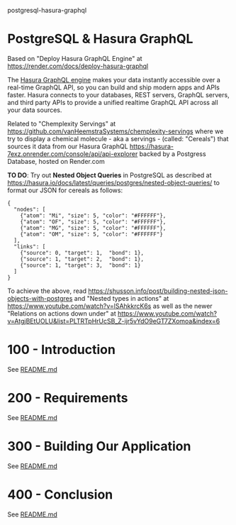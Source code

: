 postgresql-hasura-graphql
# PostgreSQL &amp; Hasura GraphQL

Based on "Deploy Hasura GraphQL Engine" at https://render.com/docs/deploy-hasura-graphql

The [Hasura GraphQL engine](https://hasura.io/docs/latest/graphql/core/index.html) makes your data instantly accessible over a real-time GraphQL API, so you can build and ship modern apps and APIs faster. Hasura connects to your databases, REST servers, GraphQL servers, and third party APIs to provide a unified realtime GraphQL API across all your data sources.

Related to "Chemplexity Servings" at https://github.com/vanHeemstraSystems/chemplexity-servings where we try to display a chemical molecule - aka a servings - (called: "Cereals") that sources it data from our Hasura GraphQL https://hasura-7exz.onrender.com/console/api/api-explorer backed by a Postgress Database, hosted on Render.com 

**TO DO**: Try out **Nested Object Queries** in PostgreSQL as described at https://hasura.io/docs/latest/queries/postgres/nested-object-queries/ to format our JSON for cereals as follows:

```
{
  "nodes": [
    {"atom": "Mi", "size": 5, "color": "#FFFFFF"},
    {"atom": "OF", "size": 5, "color": "#FFFFFF"},
    {"atom": "MG", "size": 5, "color": "#FFFFFF"},
    {"atom": "OM", "size": 5, "color": "#FFFFFF"}
  ],
  "links": [
    {"source": 0, "target": 1,  "bond": 1},
    {"source": 1, "target": 2,  "bond": 1},
    {"source": 1, "target": 3,  "bond": 1}
  ]
}
```

To achieve the above, read https://shusson.info/post/building-nested-json-objects-with-postgres and "Nested types in actions" at https://www.youtube.com/watch?v=lSAhkkrcK6s as well as the newer "Relations on actions down under" at https://www.youtube.com/watch?v=AtgjBEtUOLU&list=PLTRTpHrUcSB_Z-ijr5vYdO9eGT7ZXomoa&index=6

# 100 - Introduction

See [README.md](./100/README.md)

# 200 - Requirements

See [README.md](./200/README.md)

# 300 - Building Our Application

See [README.md](./300/README.md)

# 400 - Conclusion

See [README.md](./400/README.md)
